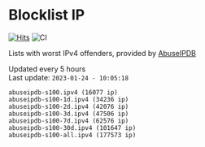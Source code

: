 # Blocklist IP

[![Hits](https://hits.seeyoufarm.com/api/count/incr/badge.svg?url=https%3A%2F%2Fgithub.com%2Fborestad%2Fblocklist-ip%2F&count_bg=%2379C83D&title_bg=%23555555&icon=&icon_color=%23E7E7E7&title=hits&edge_flat=false)](https://hits.seeyoufarm.com)  ![CI](https://img.shields.io/github/workflow/status/borestad/blocklist-ip/CI?style=flat-square)

Lists with worst IPv4 offenders, provided by [AbuseIPDB](https://www.abuseipdb.com/)

<!-- FOOTER-PLACEHOLDER -->
Updated every 5 hours<br>
Last update: `2023-01-24 - 10:05:18`
```
abuseipdb-s100.ipv4 (16077 ip)
abuseipdb-s100-1d.ipv4 (34236 ip)
abuseipdb-s100-2d.ipv4 (42076 ip)
abuseipdb-s100-3d.ipv4 (47506 ip)
abuseipdb-s100-7d.ipv4 (62576 ip)
abuseipdb-s100-30d.ipv4 (101647 ip)
abuseipdb-s100-all.ipv4 (177573 ip)
```
